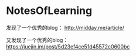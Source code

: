 # NotesOfLearning



发现了一个优秀的blog：  http://midday.me/article/


又发现了一个优秀的blog：  https://juejin.im/post/5d23ef4ce51d45572c0600bc
